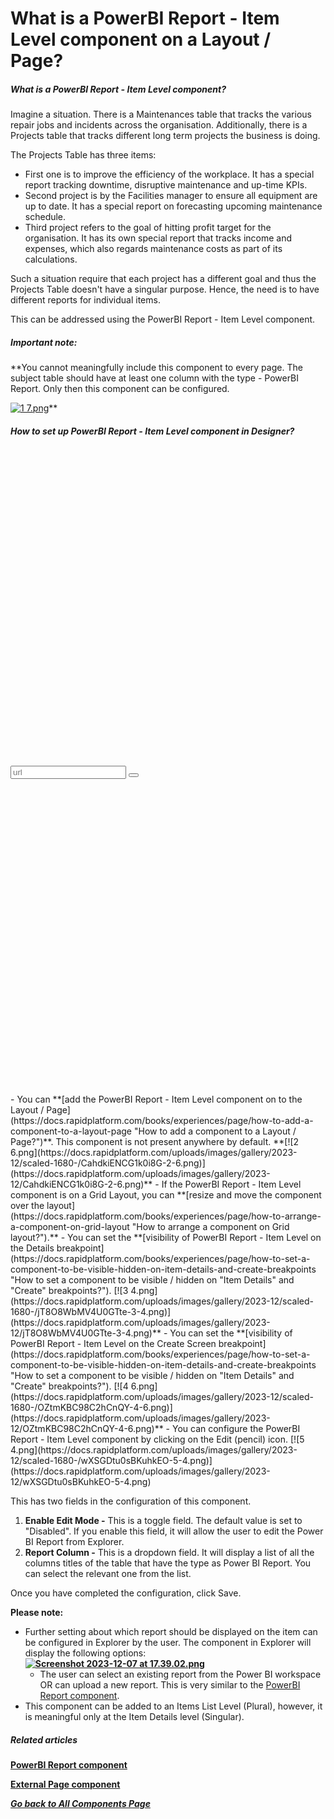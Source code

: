 # What is a PowerBI Report - Item Level component on a Layout / Page?

##### **What is a PowerBI Report - Item Level component?**

Imagine a situation. There is a Maintenances table that tracks the various repair jobs and incidents across the organisation. Additionally, there is a Projects table that tracks different long term projects the business is doing.

The Projects Table has three items:

- First one is to improve the efficiency of the workplace. It has a special report tracking downtime, disruptive maintenance and up-time KPIs.
- Second project is by the Facilities manager to ensure all equipment are up to date. It has a special report on forecasting upcoming maintenance schedule.
- Third project refers to the goal of hitting profit target for the organisation. It has its own special report that tracks income and expenses, which also regards maintenance costs as part of its calculations.

Such a situation require that each project has a different goal and thus the Projects Table doesn't have a singular purpose. Hence, the need is to have different reports for individual items.

This can be addressed using the PowerBI Report - Item Level component.

##### **Important note:**

**You cannot meaningfully include this component to every page. The subject table should have at least one column with the type - PowerBI Report. Only then this component can be configured.  
  
[![1 7.png](https://docs.rapidplatform.com/uploads/images/gallery/2023-12/scaled-1680-/mDbHPdNIkrg2zPXt-1-7.png)](https://docs.rapidplatform.com/uploads/images/gallery/2023-12/mDbHPdNIkrg2zPXt-1-7.png)**

##### **How to set up PowerBI Report - Item Level component in Designer?**

<div class="pointer-container" id="bkmrk-%C2%A0-1"><div class="pointer anim is-page-editable"><svg class="svg-icon" data-icon="link" role="presentation" viewbox="0 0 24 24" xmlns="http://www.w3.org/2000/svg"></svg><div class="input-group inline block"><input id="bkmrk--0" placeholder="url" readonly="readonly" type="text"></input> <button class="button outline icon" data-clipboard-target="#pointer-url" title="Copy Link" type="button"><svg class="svg-icon" data-icon="copy" role="presentation" viewbox="0 0 24 24" xmlns="http://www.w3.org/2000/svg"></svg></button></div><svg class="svg-icon" data-icon="edit" role="presentation" viewbox="0 0 24 24" xmlns="http://www.w3.org/2000/svg"></svg></div></div>- You can **[add the PowerBI Report - Item Level component on to the Layout / Page](https://docs.rapidplatform.com/books/experiences/page/how-to-add-a-component-to-a-layout-page "How to add a component to a Layout / Page?")**. This component is not present anywhere by default. **[![2 6.png](https://docs.rapidplatform.com/uploads/images/gallery/2023-12/scaled-1680-/CahdkiENCG1k0i8G-2-6.png)](https://docs.rapidplatform.com/uploads/images/gallery/2023-12/CahdkiENCG1k0i8G-2-6.png)**
- If the PowerBI Report - Item Level component is on a Grid Layout, you can **[resize and move the component over the layout](https://docs.rapidplatform.com/books/experiences/page/how-to-arrange-a-component-on-grid-layout "How to arrange a component on Grid layout?").**
- You can set the **[visibility of PowerBI Report - Item Level on the Details breakpoint](https://docs.rapidplatform.com/books/experiences/page/how-to-set-a-component-to-be-visible-hidden-on-item-details-and-create-breakpoints "How to set a component to be visible / hidden on "Item Details" and "Create" breakpoints?").   
    [![3 4.png](https://docs.rapidplatform.com/uploads/images/gallery/2023-12/scaled-1680-/jT8O8WbMV4U0GTte-3-4.png)](https://docs.rapidplatform.com/uploads/images/gallery/2023-12/jT8O8WbMV4U0GTte-3-4.png)**
- You can set the **[visibility of PowerBI Report - Item Level on the Create Screen breakpoint](https://docs.rapidplatform.com/books/experiences/page/how-to-set-a-component-to-be-visible-hidden-on-item-details-and-create-breakpoints "How to set a component to be visible / hidden on "Item Details" and "Create" breakpoints?").   
    [![4 6.png](https://docs.rapidplatform.com/uploads/images/gallery/2023-12/scaled-1680-/OZtmKBC98C2hCnQY-4-6.png)](https://docs.rapidplatform.com/uploads/images/gallery/2023-12/OZtmKBC98C2hCnQY-4-6.png)**
- You can configure the PowerBI Report - Item Level component by clicking on the Edit (pencil) icon. [![5 4.png](https://docs.rapidplatform.com/uploads/images/gallery/2023-12/scaled-1680-/wXSGDtu0sBKuhkEO-5-4.png)](https://docs.rapidplatform.com/uploads/images/gallery/2023-12/wXSGDtu0sBKuhkEO-5-4.png)

This has two fields in the configuration of this component.

1. **Enable Edit Mode -** This is a toggle field. The default value is set to "Disabled". If you enable this field, it will allow the user to edit the Power BI Report from Explorer.
2. **Report Column -** This is a dropdown field. It will display a list of all the columns titles of the table that have the type as Power BI Report. You can select the relevant one from the list.

Once you have completed the configuration, click Save.

**Please note:**

- Further setting about which report should be displayed on the item can be configured in Explorer by the user. The component in Explorer will display the following options: **[![Screenshot 2023-12-07 at 17.39.02.png](https://docs.rapidplatform.com/uploads/images/gallery/2023-12/scaled-1680-/KH4SQJNV7SAFMjaw-screenshot-2023-12-07-at-17-39-02.png)](https://docs.rapidplatform.com/uploads/images/gallery/2023-12/KH4SQJNV7SAFMjaw-screenshot-2023-12-07-at-17-39-02.png)** 
    - The user can select an existing report from the Power BI workspace OR can upload a new report. This is very similar to the [PowerBI Report component](https://docs.rapidplatform.com/books/experiences/page/what-is-a-powerbi-report-component-on-a-layout-page "What is a PowerBi Report component on a Layout / Page?").
- This component can be added to an Items List Level (Plural), however, it is meaningful only at the Item Details level (Singular).

##### **Related articles**

[**PowerBI Report component**](https://docs.rapidplatform.com/books/experiences/page/what-is-a-powerbi-report-component-on-a-layout-page "What is a PowerBi Report component on a Layout / Page?")

[**External Page component**](https://docs.rapidplatform.com/books/experiences/page/what-is-an-external-page-component-on-a-layout-page "What is an External Page component on a Layout / Page?")

***[Go back to All Components Page](https://docs.rapidplatform.com/books/experiences/page/what-are-the-available-components-for-pages)***